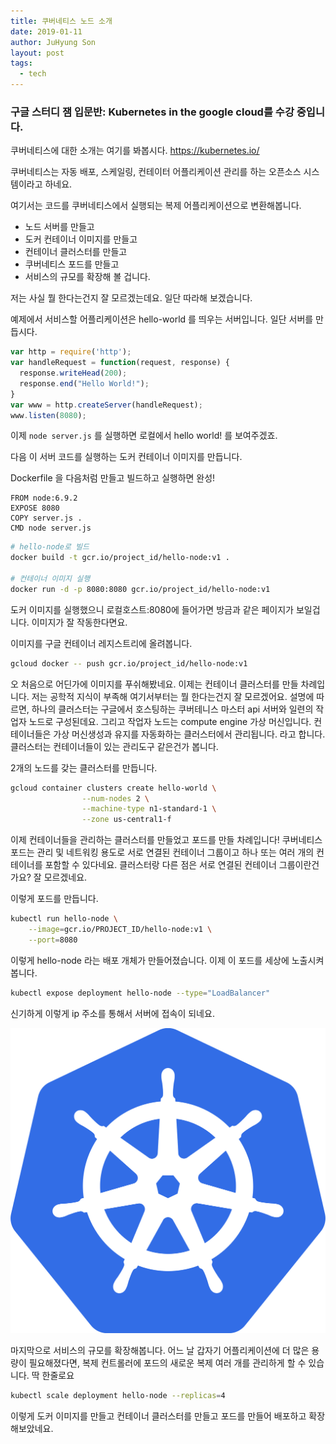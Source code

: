 ```yaml
---
title: 쿠버네티스 노드 소개
date: 2019-01-11
author: JuHyung Son
layout: post
tags:
  - tech
---
```


### 구글 스터디 잼 입문반: Kubernetes in the google cloud를 수강 중입니다.


쿠버네티스에 대한 소개는 여기를 봐봅시다. 
https://kubernetes.io/

쿠버네티스는 자동 배포, 스케일링, 컨테이터 어플리케이션 관리를 하는 오픈소스 시스템이라고 하네요.

여기서는 코드를 쿠버네티스에서 실행되는 복제 어플리케이션으로 변환해봅니다.

- 노드 서버를 만들고 
- 도커 컨테이너 이미지를 만들고
- 컨테이너 클러스터를 만들고 
- 쿠버네티스 포드를 만들고 
- 서비스의 규모를 확장해 볼 겁니다.

저는 사실 뭘 한다는건지 잘 모르겠는데요. 일단 따라해 보겠습니다.

예제에서 서비스할 어플리케이션은 hello-world 를 띄우는 서버입니다.
일단 서버를 만듭시다.

```javascript
var http = require('http');
var handleRequest = function(request, response) {
  response.writeHead(200);
  response.end("Hello World!");
}
var www = http.createServer(handleRequest);
www.listen(8080);
```

이제 ```node server.js``` 를 실행하면 로컬에서 hello world! 를 보여주겠죠.

다음 이 서버 코드를 실행하는 도커 컨테이너 이미지를 만듭니다.

Dockerfile 을 다음처럼 만들고 빌드하고 실행하면 완성!

```
FROM node:6.9.2
EXPOSE 8080
COPY server.js .
CMD node server.js
```

```bash
# hello-node로 빌드 
docker build -t gcr.io/project_id/hello-node:v1 .

# 컨테이너 이미지 실행 
docker run -d -p 8080:8080 gcr.io/project_id/hello-node:v1
```

도커 이미지를 실행했으니 로컬호스트:8080에 들어가면 방금과 같은 페이지가 보일겁니다. 이미지가 잘 작동한다면요.

이미지를 구글 컨테이너 레지스트리에 올려봅니다.
```bash
gcloud docker -- push gcr.io/project_id/hello-node:v1
```

오 처음으로 어딘가에 이미지를 푸쉬해봤네요. 이제는 컨테이너 클러스터를 만들 차례입니다.
저는 공학적 지식이 부족해 여기서부터는 뭘 한다는건지 잘 모르겠어요. 설명에 따
르면,
하나의 클러스터는 구글에서 호스팅하는 쿠버테니스 마스터 api 서버와 일련의 작업자 노드로 구성된데요. 그리고 작업자 노드는 compute engine 가상 머신입니다. 컨테이너들은 가상 머신생성과 유지를 자동화하는 클러스터에서 관리됩니다. 라고 합니다.
클러스터는 컨테이너들이 있는 관리도구 같은건가 봅니다.

2개의 노드를 갖는 클러스터를 만듭니다.
```bash
gcloud container clusters create hello-world \
                --num-nodes 2 \
                --machine-type n1-standard-1 \
                --zone us-central1-f
```

이제 컨테이너들을 관리하는 클러스터를 만들었고 포드를 만들 차례입니다!
쿠버네티스 포드는 관리 및 네트워킹 용도로 서로 연결된 컨테이너 그룹이고 하나 또는 여러 개의 컨테이너를 포함할 수 있다네요. 클러스터랑 다른 점은 서로 연결된 컨테이너 그룹이란건가요? 잘 모르겠네요.

이렇게 포드를 만듭니다.
```bash
kubectl run hello-node \
    --image=gcr.io/PROJECT_ID/hello-node:v1 \
    --port=8080
```

이렇게 hello-node 라는 배포 개체가 만들어졌습니다. 이제 이 포드를 세상에 노출시켜봅니다.

```bash
kubectl expose deployment hello-node --type="LoadBalancer"
```

신기하게 이렇게 ip 주소를 통해서 서버에 접속이 되네요.
<div>
<img class="aligncenter size-full" src="/image/kubernetes/1.png" alt="" /> </div>

마지막으로 서비스의 규모를 확장해봅니다.
어느 날 갑자기 어플리케이션에 더 많은 용량이 필요해졌다면, 복제 컨트롤러에 포드의 새로운 복제 여러 개를 관리하게 할 수 있습니다.
딱 한줄로요

```bash
kubectl scale deployment hello-node --replicas=4
```

이렇게 도커 이미지를 만들고 컨테이너 클러스터를 만들고 포드를 만들어 배포하고 확장해보았네요.